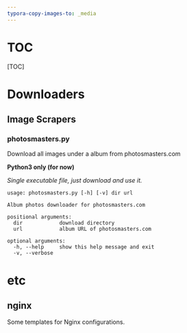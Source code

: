 ```yaml
---
typora-copy-images-to: _media
---
```


# TOC
[TOC]

# Downloaders

## Image Scrapers

### photosmasters.py

Download all images under a album from photosmasters.com

**Python3 only (for now)**

*Single executable file, just download and use it.*

```
usage: photosmasters.py [-h] [-v] dir url

Album photos downloader for photosmasters.com

positional arguments:
  dir            download directory
  url            album URL of photosmasters.com

optional arguments:
  -h, --help     show this help message and exit
  -v, --verbose
```

# etc

## nginx

Some templates for Nginx configurations.